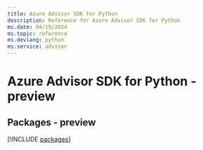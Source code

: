 ```yaml
---
title: Azure Advisor SDK for Python
description: Reference for Azure Advisor SDK for Python
ms.date: 04/19/2024
ms.topic: reference
ms.devlang: python
ms.service: advisor
---
```

# Azure Advisor SDK for Python - preview
## Packages - preview
[!INCLUDE [packages](advisor-index.md)]